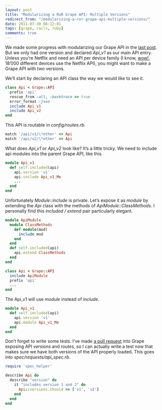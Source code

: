 ```yaml
---
layout: post
title: "Modularizing a RoR Grape API: Multiple Versions"
redirect_from: "/modularizing-a-ror-grape-api-multiple-versions/"
date: 2011-07-30 06:12:01
tags: [grape, rails, ruby]
comments: true
---
```

We made some progress with modularizing our Grape API in the [last post](/modularizing-a-ror-grape-api). But we only had one version and declared _Api_v1_ as our main API entry. Unless you’re Netflix and need an API per device family (I know, [wow!](http://blog.programmableweb.com/2011/07/28/redesigning-the-netflix-api-no-versions-many-endpoints/), 18’000 different devices use the Netflix API), you might want to make a Grape API with two versions.

We’ll start by declaring an API class the way we would like to see it.

```ruby
class Api < Grape::API
  prefix 'api'
  rescue_from :all, :backtrace => true
  error_format :json
  include Api_v1
  include Api_v2
end
```

This API is routable in _config/routes.rb_.

```ruby
match '/api/v1/\*other' => Api
match '/api/v2/\*other' => Api
```

What does _Api_v1_ or _Api_v2_ look like? It’s  a little tricky. We need to include api modules into the parent Grape API, like this.

```ruby
module Api_v1
  def self.included(api)
    api.version 'v1'
    api.include Api_v1_Me
    ...
  end
end
```

Unfortunately _Module::include_ is private. Let’s expose it as _module_ by extending the _Api_ class with the methods of _ApiModule::ClassMethods_. I personally find this _included / extend_ pair particularly elegant.

```ruby
module ApiModule
  module ClassMethods
    def module(mod)
      include mod
    end
  end
  def self.included(api)
    api.extend ClassMethods
  end
end

class Api < Grape::API
  include ApiModule
  prefix 'api'
  ...
end
```

The Api_v1 will use _module_ instead of _include_.

```ruby
module Api_v1
  def self.included(api)
    api.version 'v1'
    api.module Api_v1_Me
  end
end
```

Don’t forget to write some tests. I’ve made [a pull request](https://github.com/intridea/grape/pull/48) into Grape exposing API _versions_ and _routes_, so I can actually write a test now that makes sure we have both versions of the API properly loaded. This goes into _spec/requests/api_spec.rb_.

```ruby
require 'spec_helper'

describe Api do
  describe "version" do
    it "includes version 1 and 2" do
      Api::versions.should == ['v1', 'v2']
    end
  end
end
```
